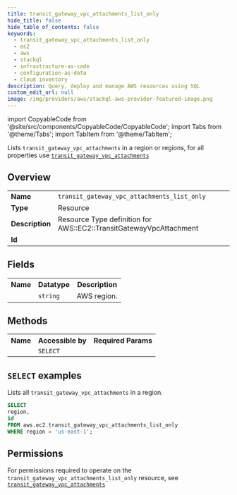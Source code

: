 ```yaml
---
title: transit_gateway_vpc_attachments_list_only
hide_title: false
hide_table_of_contents: false
keywords:
  - transit_gateway_vpc_attachments_list_only
  - ec2
  - aws
  - stackql
  - infrastructure-as-code
  - configuration-as-data
  - cloud inventory
description: Query, deploy and manage AWS resources using SQL
custom_edit_url: null
image: /img/providers/aws/stackql-aws-provider-featured-image.png
---
```


import CopyableCode from '@site/src/components/CopyableCode/CopyableCode';
import Tabs from '@theme/Tabs';
import TabItem from '@theme/TabItem';

Lists <code>transit_gateway_vpc_attachments</code> in a region or regions, for all properties use <a href="/providers/aws/serviceName/transit_gateway_vpc_attachments/"><code>transit_gateway_vpc_attachments</code></a>

## Overview
<table><tbody>
<tr><td><b>Name</b></td><td><code>transit_gateway_vpc_attachments_list_only</code></td></tr>
<tr><td><b>Type</b></td><td>Resource</td></tr>
<tr><td><b>Description</b></td><td>Resource Type definition for AWS::EC2::TransitGatewayVpcAttachment</td></tr>
<tr><td><b>Id</b></td><td><CopyableCode code="aws.ec2.transit_gateway_vpc_attachments_list_only" /></td></tr>
</tbody></table>

## Fields
<table><tbody><tr><th>Name</th><th>Datatype</th><th>Description</th></tr><tr><td><CopyableCode code="region" /></td><td><code>string</code></td><td>AWS region.</td></tr>
</tbody></table>

## Methods

<table><tbody>
  <tr>
    <th>Name</th>
    <th>Accessible by</th>
    <th>Required Params</th>
  </tr>
  <tr>
    <td><CopyableCode code="list_resources" /></td>
    <td><code>SELECT</code></td>
    <td><CopyableCode code="region" /></td>
  </tr>
</tbody></table>

## `SELECT` examples
Lists all <code>transit_gateway_vpc_attachments</code> in a region.
```sql
SELECT
region,
id
FROM aws.ec2.transit_gateway_vpc_attachments_list_only
WHERE region = 'us-east-1';
```


## Permissions

For permissions required to operate on the <code>transit_gateway_vpc_attachments_list_only</code> resource, see <a href="/providers/aws/ec2/transit_gateway_vpc_attachments/#permissions"><code>transit_gateway_vpc_attachments</code></a>

